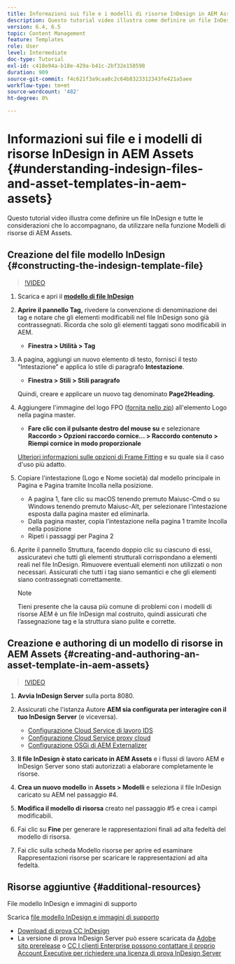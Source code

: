 ```yaml
---
title: Informazioni sui file e i modelli di risorse InDesign in AEM Assets
description: Questo tutorial video illustra come definire un file InDesign e tutte le considerazioni che lo accompagnano, da utilizzare nella funzione Modelli di risorse di AEM Assets.
version: 6.4, 6.5
topic: Content Management
feature: Templates
role: User
level: Intermediate
doc-type: Tutorial
exl-id: c418e94a-b18e-429a-b41c-2bf32e158598
duration: 909
source-git-commit: f4c621f3a9caa8c2c64b8323312343fe421a5aee
workflow-type: tm+mt
source-wordcount: '482'
ht-degree: 0%

---
```


# Informazioni sui file e i modelli di risorse InDesign in AEM Assets {#understanding-indesign-files-and-asset-templates-in-aem-assets}

Questo tutorial video illustra come definire un file InDesign e tutte le considerazioni che lo accompagnano, da utilizzare nella funzione Modelli di risorse di AEM Assets.

## Creazione del file modello InDesign {#constructing-the-indesign-template-file}

>[!VIDEO](https://video.tv.adobe.com/v/19293?quality=12&learn=on)

1. Scarica e apri il [**modello di file InDesign**](assets/asset-templates-tutorial-video--supporting-files.zip)
2. **Aprire il pannello Tag,** rivedere la convenzione di denominazione dei tag e notare che gli elementi modificabili nel file InDesign sono già contrassegnati. Ricorda che solo gli elementi taggati sono modificabili in AEM.

   * **Finestra > Utilità > Tag**

3. A pagina, aggiungi un nuovo elemento di testo, fornisci il testo &quot;Intestazione&quot; e applica lo stile di paragrafo **Intestazione**.

   * **Finestra > Stili > Stili paragrafo**

   Quindi, creare e applicare un nuovo tag denominato **Page2Heading.**

4. Aggiungere l&#39;immagine del logo FPO ([fornita nello zip](assets/asset-templates-tutorial-video--supporting-files.zip)) all&#39;elemento Logo nella pagina master.

   * **Fare clic con il pulsante destro del mouse su** e selezionare **Raccordo > Opzioni raccordo cornice... > Raccordo contenuto > Riempi cornice in modo proporzionale**

   [Ulteriori informazioni sulle opzioni di Frame Fitting](https://helpx.adobe.com/indesign/using/frames-objects.html#fitting_objects_to_frames) e su quale sia il caso d&#39;uso più adatto.

5. Copiare l&#39;intestazione (Logo e Nome società) dal modello principale in Pagina e Pagina tramite Incolla nella posizione.

   * A pagina 1, fare clic su macOS tenendo premuto Maiusc-Cmd o su Windows tenendo premuto Maiusc-Alt, per selezionare l&#39;intestazione esposta dalla pagina master ed eliminarla.
   * Dalla pagina master, copia l’intestazione nella pagina 1 tramite Incolla nella posizione
   * Ripeti i passaggi per Pagina 2

6. Aprite il pannello Struttura, facendo doppio clic su ciascuno di essi, assicuratevi che tutti gli elementi strutturali corrispondano a elementi reali nel file InDesign. Rimuovere eventuali elementi non utilizzati o non necessari. Assicurati che tutti i tag siano semantici e che gli elementi siano contrassegnati correttamente.

   >[!NOTE]
   >
   >Tieni presente che la causa più comune di problemi con i modelli di risorse AEM è un file InDesign mal costruito, quindi assicurati che l’assegnazione tag e la struttura siano pulite e corrette.

## Creazione e authoring di un modello di risorse in AEM Assets {#creating-and-authoring-an-asset-template-in-aem-assets}

>[!VIDEO](https://video.tv.adobe.com/v/19294?quality=12&learn=on)

1. **Avvia InDesign Server** sulla porta 8080.
2. Assicurati che l&#39;istanza Autore **AEM sia configurata per interagire con il tuo InDesign Server** (e viceversa).

   * [Configurazione Cloud Service di lavoro IDS](http://localhost:4502/etc/cloudservices/proxy/ids.html)
   * [Configurazione Cloud Service proxy cloud](http://localhost:4502/etc/cloudservices/proxy.html)
   * [Configurazione OSGi di AEM Externalizer](http://localhost:4502/system/console/configMgr)

3. **Il file InDesign è stato caricato in AEM Assets** e i flussi di lavoro AEM e InDesign Server sono stati autorizzati a elaborare completamente le risorse.
4. **Crea un nuovo modello** in **Assets > Modelli** e seleziona il file InDesign caricato su AEM nel passaggio #4.
5. **Modifica il modello di risorsa** creato nel passaggio #5 e crea i campi modificabili.
6. Fai clic su **Fine** per generare le rappresentazioni finali ad alta fedeltà del modello di risorsa.
7. Fai clic sulla scheda Modello risorse per aprire ed esaminare Rappresentazioni risorse per scaricare le rappresentazioni ad alta fedeltà.

## Risorse aggiuntive {#additional-resources}

File modello InDesign e immagini di supporto

Scarica [file modello InDesign e immagini di supporto](assets/asset-templates-tutorial-video--supporting-files-1.zip)

* [Download di prova CC InDesign](https://creative.adobe.com/products/download/indesign)
* La versione di prova InDesign Server può essere scaricata da [Adobe sito prerelease](https://www.adobeprerelease.com/) o [CC I clienti Enterprise possono contattare il proprio Account Executive per richiedere una licenza di prova InDesign Server](https://www.adobe.com/products/indesignserver/faq.html)
